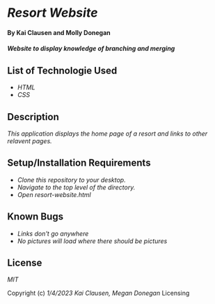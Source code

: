# _Resort Website_

#### **By Kai Clausen and Molly Donegan**

#### _Website to display knowledge of branching and merging_

## List of Technologie Used

* _HTML_
* _CSS_
## Description

_This application displays the home page of a resort and links to other relavent pages._

## Setup/Installation Requirements

* _Clone this repository to your desktop._
* _Navigate to the top level of the directory._
* _Open resort-website.html_

## Known Bugs

* _Links don't go anywhere_
* _No pictures will load where there should be pictures_

## License

_MIT_

Copyright (c) _1/4/2023_ _Kai Clausen, Megan Donegan_
Licensing
